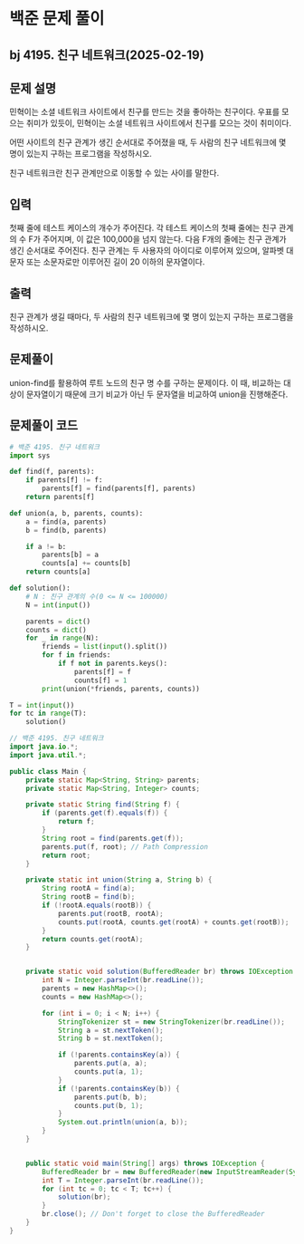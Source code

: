 # 백준 문제 풀이

## bj 4195. 친구 네트워크(2025-02-19)

## 문제 설명

민혁이는 소셜 네트워크 사이트에서 친구를 만드는 것을 좋아하는 친구이다. 우표를 모으는 취미가 있듯이, 민혁이는 소셜 네트워크 사이트에서 친구를 모으는 것이 취미이다.

어떤 사이트의 친구 관계가 생긴 순서대로 주어졌을 때, 두 사람의 친구 네트워크에 몇 명이 있는지 구하는 프로그램을 작성하시오.

친구 네트워크란 친구 관계만으로 이동할 수 있는 사이를 말한다.

## 입력

첫째 줄에 테스트 케이스의 개수가 주어진다. 각 테스트 케이스의 첫째 줄에는 친구 관계의 수 F가 주어지며, 이 값은 100,000을 넘지 않는다. 다음 F개의 줄에는 친구 관계가 생긴 순서대로 주어진다. 친구 관계는 두 사용자의 아이디로 이루어져 있으며, 알파벳 대문자 또는 소문자로만 이루어진 길이 20 이하의 문자열이다.

## 출력

친구 관계가 생길 때마다, 두 사람의 친구 네트워크에 몇 명이 있는지 구하는 프로그램을 작성하시오.

## 문제풀이

union-find를 활용하여 루트 노드의 친구 명 수를 구하는 문제이다. 이 때, 비교하는 대상이 문자열이기 때문에 크기 비교가 아닌 두 문자열을 비교하여 union을 진행해준다.

## 문제풀이 코드

```python
# 백준 4195. 친구 네트워크
import sys

def find(f, parents):
    if parents[f] != f:
        parents[f] = find(parents[f], parents)
    return parents[f]

def union(a, b, parents, counts):
    a = find(a, parents)
    b = find(b, parents)

    if a != b:
        parents[b] = a
        counts[a] += counts[b]
    return counts[a]

def solution():
    # N : 친구 관계의 수(0 <= N <= 100000)
    N = int(input())

    parents = dict()
    counts = dict()
    for _ in range(N):
        friends = list(input().split())
        for f in friends:
            if f not in parents.keys():
                parents[f] = f
                counts[f] = 1
        print(union(*friends, parents, counts))

T = int(input())
for tc in range(T):
    solution()
```

```java
// 백준 4195. 친구 네트워크
import java.io.*;
import java.util.*;

public class Main {
    private static Map<String, String> parents;
    private static Map<String, Integer> counts;

    private static String find(String f) {
        if (parents.get(f).equals(f)) {
            return f;
        }
        String root = find(parents.get(f));
        parents.put(f, root); // Path Compression
        return root;
    }

    private static int union(String a, String b) {
        String rootA = find(a);
        String rootB = find(b);
        if (!rootA.equals(rootB)) {
            parents.put(rootB, rootA);
            counts.put(rootA, counts.get(rootA) + counts.get(rootB));
        }
        return counts.get(rootA);
    }


    private static void solution(BufferedReader br) throws IOException {
        int N = Integer.parseInt(br.readLine());
        parents = new HashMap<>();
        counts = new HashMap<>();

        for (int i = 0; i < N; i++) {
            StringTokenizer st = new StringTokenizer(br.readLine());
            String a = st.nextToken();
            String b = st.nextToken();

            if (!parents.containsKey(a)) {
                parents.put(a, a);
                counts.put(a, 1);
            }
            if (!parents.containsKey(b)) {
                parents.put(b, b);
                counts.put(b, 1);
            }
            System.out.println(union(a, b));
        }
    }


    public static void main(String[] args) throws IOException {
        BufferedReader br = new BufferedReader(new InputStreamReader(System.in));
        int T = Integer.parseInt(br.readLine());
        for (int tc = 0; tc < T; tc++) {
            solution(br);
        }
        br.close(); // Don't forget to close the BufferedReader
    }
}
```
